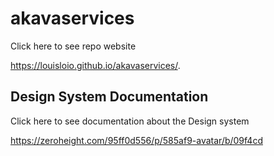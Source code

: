 # akavaservices
Click here to see repo website

https://louisloio.github.io/akavaservices/.

## Design System Documentation
Click here to see documentation about the Design system

https://zeroheight.com/95ff0d556/p/585af9-avatar/b/09f4cd
